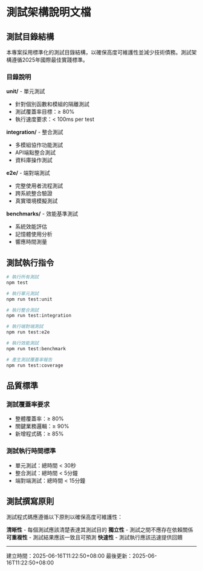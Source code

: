 # 測試架構說明文檔

## 測試目錄結構

本專案採用標準化的測試目錄結構，以確保高度可維護性並減少技術債務。測試架構遵循2025年國際最佳實踐標準。

### 目錄說明

**unit/** - 單元測試
- 針對個別函數和模組的隔離測試
- 測試覆蓋率目標：≥ 80%
- 執行速度要求：< 100ms per test

**integration/** - 整合測試  
- 多模組協作功能測試
- API端點整合測試
- 資料庫操作測試

**e2e/** - 端對端測試
- 完整使用者流程測試
- 跨系統整合驗證
- 真實環境模擬測試

**benchmarks/** - 效能基準測試
- 系統效能評估
- 記憶體使用分析
- 響應時間測量

## 測試執行指令

```bash
# 執行所有測試
npm test

# 執行單元測試
npm run test:unit

# 執行整合測試  
npm run test:integration

# 執行端對端測試
npm run test:e2e

# 執行效能測試
npm run test:benchmark

# 產生測試覆蓋率報告
npm run test:coverage
```

## 品質標準

### 測試覆蓋率要求
- 整體覆蓋率：≥ 80%
- 關鍵業務邏輯：≥ 90%  
- 新增程式碼：≥ 85%

### 測試執行時間標準
- 單元測試：總時間 < 30秒
- 整合測試：總時間 < 5分鐘
- 端對端測試：總時間 < 15分鐘

## 測試撰寫原則

測試程式碼應遵循以下原則以確保高度可維護性：

**清晰性** - 每個測試應該清楚表達其測試目的
**獨立性** - 測試之間不應存在依賴關係
**可重複性** - 測試結果應該一致且可預測
**快速性** - 測試執行應該迅速提供回饋

---

建立時間：2025-06-16T11:22:50+08:00
最後更新：2025-06-16T11:22:50+08:00
